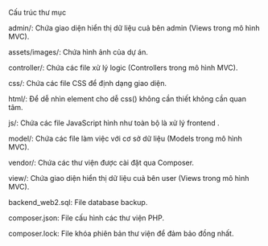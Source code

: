 Cấu trúc thư mục

admin/: Chứa giao diện hiển thị dữ liệu cuả bên admin (Views trong mô hình MVC).

assets/images/: Chứa hình ảnh của dự án.

controller/: Chứa các file xử lý logic (Controllers trong mô hình MVC).

css/: Chứa các file CSS để định dạng giao diện.

html/: Để dễ nhìn element cho dễ css() không cần thiết không cần quan tâm.

js/: Chứa các file JavaScript hình như toàn bộ là xử lý frontend .

model/: Chứa các file làm việc với cơ sở dữ liệu (Models trong mô hình MVC).

vendor/: Chứa các thư viện được cài đặt qua Composer.

view/: Chứa giao diện hiển thị dữ liệu cuả bên user (Views trong mô hình MVC).

backend_web2.sql: File database backup.

composer.json: File cấu hình các thư viện PHP.

composer.lock: File khóa phiên bản thư viện để đảm bảo đồng nhất.
